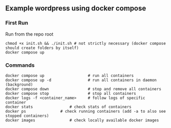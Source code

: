 ## Example wordpress using docker compose



### First Run

Run from the repo root

```shell
chmod +x init.sh && ./init.sh # not strictly necessary (docker compose should create folders by itself) 
docker compose up
```

### Commands
```shell
docker compose up                   # run all containers
docker compose up -d                # run all containers in daemon (background)
docker compose down                 # stop and remove all containers
docker compose stop                 # stop all containers
docker logs -f <container_name>     # follow logs of specific container
docker stats			    # check stats of containers
docker ps			    # check running containers (add -a to also see stopped containers)
docker images			    # check locally available docker images
```
